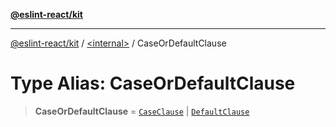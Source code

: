 [**@eslint-react/kit**](../../README.md)

***

[@eslint-react/kit](../../README.md) / [\<internal\>](../README.md) / CaseOrDefaultClause

# Type Alias: CaseOrDefaultClause

> **CaseOrDefaultClause** = [`CaseClause`](../interfaces/CaseClause.md) \| [`DefaultClause`](../interfaces/DefaultClause.md)
